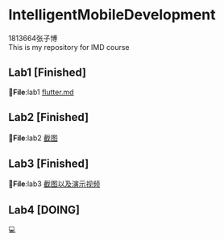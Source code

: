 # IntelligentMobileDevelopment
1813664张子博  
This is my repository for IMD course

Lab1  [Finished]
--------
📁**File**:lab1 [flutter.md](https://github.com/zodiacVG/IntelligentMobileDevelopment/blob/4149b1ad600434df3a429a8712a3140df25ad78f/lab1/flutter.md)  


Lab2 [Finished]
--------
📁**File**:lab2 [截图](https://github.com/zodiacVG/IntelligentMobileDevelopment/tree/master/lab2/%E6%88%AA%E5%9B%BE)


Lab3 [Finished]
--------
📁**File**:lab3 [截图以及演示视频](https://github.com/zodiacVG/IntelligentMobileDevelopment/tree/master/lab3)


Lab4 [DOING]
--------
💻
